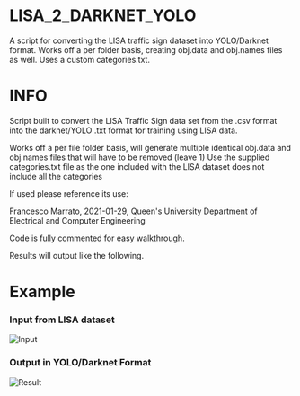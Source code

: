 # LISA_2_DARKNET_YOLO
A script for converting the LISA traffic sign dataset into YOLO/Darknet format. Works off a per folder basis, creating obj.data and obj.names files as well. Uses a custom categories.txt.

# INFO

Script built to convert the LISA Traffic Sign data set from the .csv format into the darknet/YOLO .txt format for training using LISA data.

Works off a per file folder basis, will generate multiple identical obj.data and obj.names files that will have to be removed (leave 1)
Use the supplied categories.txt file as the one included with the LISA dataset does not include all the categories

If used please reference its use:

Francesco Marrato, 2021-01-29, Queen's University Department of Electrical and Computer Engineering

Code is fully commented for easy walkthrough.

Results will output like the following.

# Example
### Input from LISA dataset
![Input](https://i.imgur.com/w9nNg3w.png)
### Output in YOLO/Darknet Format
![Result](https://i.imgur.com/IY84iaK.png)
